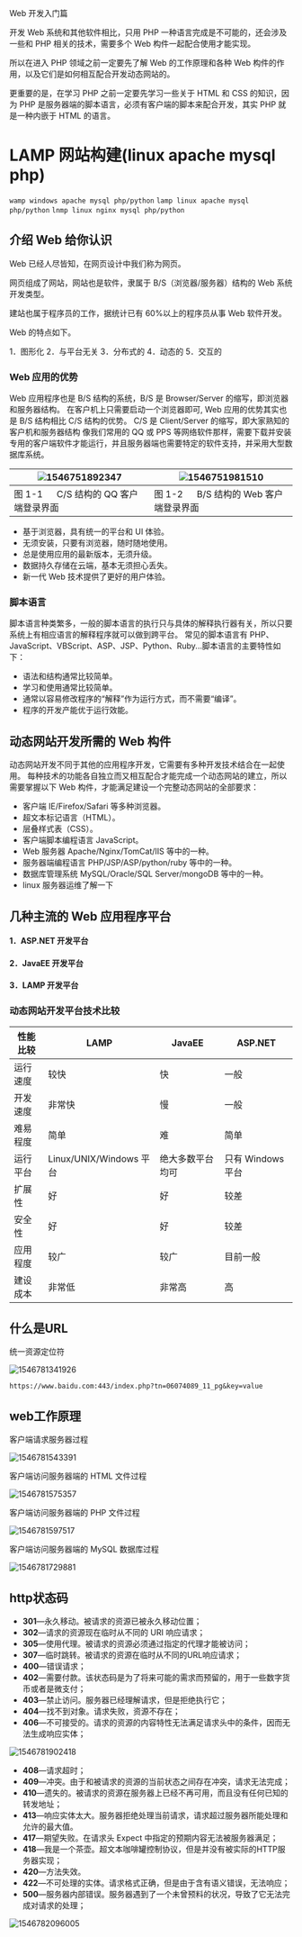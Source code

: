 Web 开发入门篇

开发 Web 系统和其他软件相比，只用 PHP 一种语言完成是不可能的，还会涉及一些和 PHP 相关的技术，需要多个 Web 构件一起配合使用才能实现。

所以在进入 PHP 领域之前一定要先了解 Web 的工作原理和各种 Web 构件的作用，以及它们是如何相互配合开发动态网站的。

更重要的是，在学习 PHP 之前一定要先学习一些关于 HTML 和 CSS 的知识，因为 PHP 是服务器端的脚本语言，必须有客户端的脚本来配合开发，其实 PHP 就是一种内嵌于 HTML 的语言。

# LAMP 网站构建(linux apache mysql php)

`wamp windows apache mysql php/python`
`lamp linux apache mysql php/python`
`lnmp linux nginx mysql php/python`

## 介绍 Web 给你认识

Web 已经人尽皆知，在网页设计中我们称为网页。

网页组成了网站，网站也是软件，隶属于 B/S（浏览器/服务器）结构的 Web 系统开发类型。

建站也属于程序员的工作，据统计已有 60%以上的程序员从事 Web 软件开发。

Web 的特点如下。

1．图形化
2．与平台无关
3．分布式的
4．动态的
5．交互的

### Web 应用的优势

Web 应用程序也是 B/S 结构的系统，B/S 是 Browser/Server 的缩写，即浏览器和服务器结构。
在客户机上只需要启动一个浏览器即可, Web 应用的优势其实也是 B/S 结构相比 C/S 结构的优势。
C/S 是 Client/Server 的缩写，即大家熟知的客户机和服务器结构
像我们常用的 QQ 或 PPS 等网络软件那样，需要下载并安装专用的客户端软件才能运行，并且服务器端也需要特定的软件支持，并采用大型数据库系统。

| ![1546751892347](images/1546751892347.png)    | ![1546751981510](images/1546751981510.png)     |
| -------------------------------------- | --------------------------------------- |
| 图 1-1 　 C/S 结构的 QQ 客户端登录界面 | 图 1-2 　 B/S 结构的 Web 客户端登录界面 |

-   基于浏览器，具有统一的平台和 UI 体验。
-   无须安装，只要有浏览器，随时随地使用。
-   总是使用应用的最新版本，无须升级。
-   数据持久存储在云端，基本无须担心丢失。
-   新一代 Web 技术提供了更好的用户体验。

### 脚本语言

脚本语言种类繁多，一般的脚本语言的执行只与具体的解释执行器有关，所以只要系统上有相应语言的解释程序就可以做到跨平台。
常见的脚本语言有 PHP、JavaScript、VBScript、ASP、JSP、Python、Ruby...脚本语言的主要特性如下：

-   语法和结构通常比较简单。
-   学习和使用通常比较简单。
-   通常以容易修改程序的“解释”作为运行方式，而不需要“编译”。
-   程序的开发产能优于运行效能。

## 动态网站开发所需的 Web 构件

动态网站开发不同于其他的应用程序开发，它需要有多种开发技术结合在一起使用。
每种技术的功能各自独立而又相互配合才能完成一个动态网站的建立，所以需要掌握以下 Web 构件，才能满足建设一个完整动态网站的全部要求：

-   客户端 IE/Firefox/Safari 等多种浏览器。
-   超文本标记语言（HTML）。
-   层叠样式表（CSS）。
-   客户端脚本编程语言 JavaScript。
-   Web 服务器 Apache/Nginx/TomCat/IIS 等中的一种。
-   服务器端编程语言 PHP/JSP/ASP/python/ruby 等中的一种。
-   数据库管理系统 MySQL/Oracle/SQL Server/mongoDB 等中的一种。
-   linux 服务器运维了解一下



## 几种主流的 Web 应用程序平台

#### 1．ASP.NET 开发平台

#### 2．JavaEE 开发平台

#### 3．LAMP 开发平台

### 动态网站开发平台技术比较


| 性能比较 | LAMP                    | JavaEE           | ASP.NET           |
| -------- | ----------------------- | ---------------- | ----------------- |
| 运行速度 | 较快                    | 快               | 一般              |
| 开发速度 | 非常快                  | 慢               | 一般              |
| 难易程度 | 简单                    | 难               | 简单              |
| 运行平台 | Linux/UNIX/Windows 平台 | 绝大多数平台均可 | 只有 Windows 平台 |
| 扩展性   | 好                      | 好               | 较差              |
| 安全性   | 好                      | 好               | 较差              |
| 应用程度 | 较广                    | 较广             | 目前一般          |
| 建设成本 | 非常低                  | 非常高           | 高                |





## 什么是URL

统一资源定位符

![1546781341926](images/1546781341926.png)



`https://www.baidu.com:443/index.php?tn=06074089_11_pg&key=value`



## web工作原理

客户端请求服务器过程

![1546781543391](images/1546781543391.png)

客户端访问服务器端的 HTML 文件过程

![1546781575357](images/1546781575357.png)

客户端访问服务器端的 PHP 文件过程

![1546781597517](images/1546781597517.png)

客户端访问服务器端的 MySQL 数据库过程

![1546781729881](images/1546781729881.png)



## http状态码

* **301**—永久移动。被请求的资源已被永久移动位置；
* **302**—请求的资源现在临时从不同的 URI 响应请求；
* **305**—使用代理。被请求的资源必须通过指定的代理才能被访问；
* **307**—临时跳转。被请求的资源在临时从不同的URL响应请求；
* **400**—错误请求；
* **402**—需要付款。该状态码是为了将来可能的需求而预留的，用于一些数字货币或者是微支付；
* **403**—禁止访问。服务器已经理解请求，但是拒绝执行它；
* **404**—找不到对象。请求失败，资源不存在；
* **406**—不可接受的。请求的资源的内容特性无法满足请求头中的条件，因而无法生成响应实体；

![1546781902418](images/1546781902418.png)

* **408**—请求超时；
* **409**—冲突。由于和被请求的资源的当前状态之间存在冲突，请求无法完成；
* **410**—遗失的。被请求的资源在服务器上已经不再可用，而且没有任何已知的转发地址；
* **413**—响应实体太大。服务器拒绝处理当前请求，请求超过服务器所能处理和允许的最大值。
* **417**—期望失败。在请求头 Expect 中指定的预期内容无法被服务器满足；
* **418**—我是一个茶壶。超文本咖啡罐控制协议，但是并没有被实际的HTTP服务器实现；
* **420**—方法失效。
* **422**—不可处理的实体。请求格式正确，但是由于含有语义错误，无法响应；
* **500**—服务器内部错误。服务器遇到了一个未曾预料的状况，导致了它无法完成对请求的处理；

![1546782096005](images/1546782096005.png)